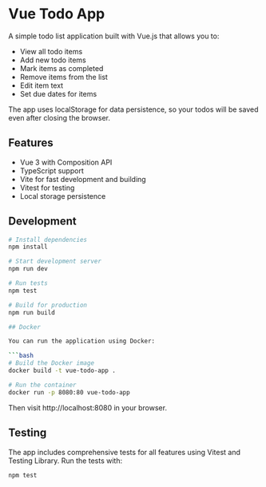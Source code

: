 # Vue Todo App

A simple todo list application built with Vue.js that allows you to:
- View all todo items
- Add new todo items
- Mark items as completed
- Remove items from the list
- Edit item text
- Set due dates for items

The app uses localStorage for data persistence, so your todos will be saved even after closing the browser.

## Features
- Vue 3 with Composition API
- TypeScript support
- Vite for fast development and building
- Vitest for testing
- Local storage persistence

## Development

```bash
# Install dependencies
npm install

# Start development server
npm run dev

# Run tests
npm test

# Build for production
npm run build

## Docker

You can run the application using Docker:

```bash
# Build the Docker image
docker build -t vue-todo-app .

# Run the container
docker run -p 8080:80 vue-todo-app
```

Then visit http://localhost:8080 in your browser.

## Testing
The app includes comprehensive tests for all features using Vitest and Testing Library. Run the tests with:

```bash
npm test
```
